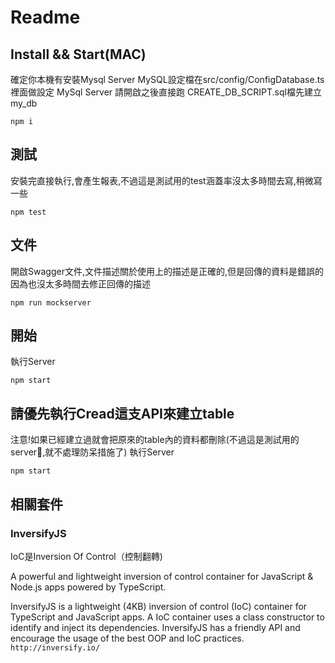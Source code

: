 # Readme

## Install && Start(MAC)
確定你本機有安裝Mysql Server
MySQL設定檔在src/config/ConfigDatabase.ts 裡面做設定
MySql Server 請開啟之後直接跑 CREATE_DB_SCRIPT.sql檔先建立my_db

    npm i
    
## 測試
安裝完直接執行,會產生報表,不過這是測試用的test涵蓋率沒太多時間去寫,稍微寫一些

    npm test

## 文件
開啟Swagger文件,文件描述關於使用上的描述是正確的,但是回傳的資料是錯誤的因為也沒太多時間去修正回傳的描述

    npm run mockserver 

## 開始
執行Server

    npm start

## 請優先執行Cread這支API來建立table
注意!如果已經建立過就會把原來的table內的資料都刪除(不過這是測試用的server,就不處理防呆措施了)
執行Server

    npm start

## 相關套件
### InversifyJS
IoC是Inversion Of Control（控制翻轉)

A powerful and lightweight inversion of control container for JavaScript & Node.js apps powered by TypeScript.

InversifyJS is a lightweight (4KB) inversion of control (IoC) container for TypeScript and JavaScript apps. A IoC container uses a class constructor to identify and inject its dependencies. InversifyJS has a friendly API and encourage the usage of the best OOP and IoC practices.
`http://inversify.io/`